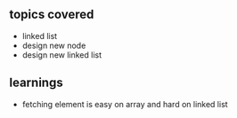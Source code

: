 ## topics covered
- linked list 
- design new node 
- design new linked list

## learnings
- fetching element is easy on array and hard on linked list
